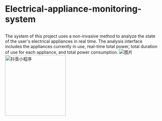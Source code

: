 # Electrical-appliance-monitoring-system
## 
The system of this project uses a non-invasive method to analyze the state of the user's electrical appliances in real time. The analysis interface includes the appliances currently in use, real-time total power, total duration of use for each appliance, and total power consumption.
![图片](https://github.com/HsAlex20/Electrical-appliance-monitoring-system/assets/111621662/20a2ed56-a0bf-4921-8b93-3442d5905d1e)<img src="(https://github.com/仓库名/项目名/blob/master/m/20200424230936851.png)" width="200" height="200" alt="抖音小程序"/><br/>


